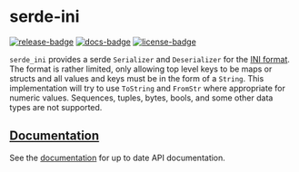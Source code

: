 # serde-ini

[![release-badge][]][cargo] [![docs-badge][]][docs] [![license-badge][]][license]

`serde_ini` provides a serde `Serializer` and `Deserializer` for the [INI format](https://en.wikipedia.org/wiki/INI_file).
The format is rather limited, only allowing top level keys to be maps or structs
and all values and keys must be in the form of a `String`. This implementation
will try to use `ToString` and `FromStr` where appropriate for numeric values.
Sequences, tuples, bytes, bools, and some other data types are not supported.

## [Documentation][docs]

See the [documentation][docs] for up to date API documentation.

[release-badge]: https://img.shields.io/crates/v/serde_ini.svg?style=flat-square
[cargo]: https://crates.io/crates/serde_ini
[docs-badge]: https://img.shields.io/badge/API-docs-blue.svg?style=flat-square
[docs]: https://docs.rs/serde_ini/
[license-badge]: https://img.shields.io/badge/license-MIT-ff69b4.svg?style=flat-square
[license]: https://github.com/arcnmx/serde-ini/blob/master/COPYING
